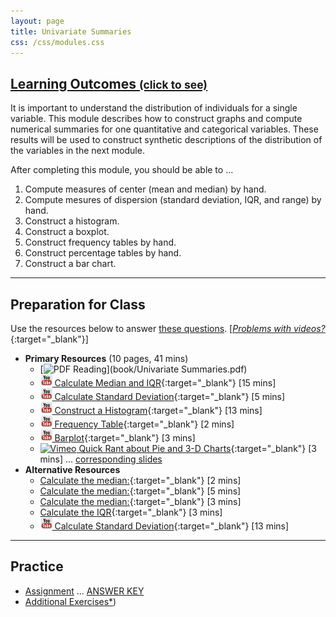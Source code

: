 ```yaml
---
layout: page
title: Univariate Summaries
css: /css/modules.css
---
```


<div class="panel-group-ILOs">
  <div class="panel panel-default">
    <div class="panel-heading">
      <h2 class="panel-title">
        <a data-toggle="collapse" href="#ILOs">Learning Outcomes <small>(click to see)</small></a>
      </h2>
    </div>
    <div id="ILOs" class="panel-collapse collapse">
      <div class="panel-body">
It is important to understand the distribution of individuals for a single variable. This module describes how to construct graphs and compute numerical summaries for one quantitative and categorical variables. These results will be used to construct synthetic descriptions of the distribution of the variables in the next module.

<p>After completing this module, you should be able to ...</p>

<ol>
  <li>Compute measures of center (mean and median) by hand.</li>
  <li>Compute mesures of dispersion (standard deviation, IQR, and range) by hand.</li>
  <li>Construct a histogram.</li>
  <li>Construct a boxplot.</li>
  <li>Construct frequency tables by hand.</li>
  <li>Construct percentage tables by hand.</li>
  <li>Construct a bar chart.</li>
</ol>
      </div>
    </div>
  </div>
</div>

----

## Preparation for Class

Use the resources below to answer [these questions](Prep/UnivSum). [[*Problems with videos?*](../resources/FAQ/FAQs/videos){:target="_blank"}]

* **Primary Resources** (10 pages, 41 mins)
  * [![PDF](../img/pdf.png) Reading](book/Univariate Summaries.pdf)
  * [![YouTube](../img/youtube.png) Calculate Median and IQR](https://www.youtube.com/watch?v=F3WcEAW-M80){:target="_blank"} [15 mins]
  * [![YouTube](../img/youtube.png) Calculate Standard Deviation](https://www.youtube.com/watch?v=qqOyy_NjflU){:target="_blank"} [5 mins]
  * [![YouTube](../img/youtube.png) Construct a Histogram](https://www.youtube.com/watch?v=sC7gjg9g3JU){:target="_blank"} [13 mins]
  * [![YouTube](../img/youtube.png) Frequency Table](https://www.youtube.com/watch?v=LVnzV1ZXdiY){:target="_blank"} [2 mins]
  * [![YouTube](../img/youtube.png) Barplot](https://www.youtube.com/watch?v=PM39_HA1qSc){:target="_blank"} [3 mins]
  * [![Vimeo](../img/dhovid.png) Quick Rant about Pie and 3-D Charts](https://vimeo.com/user45324800/ueda-badplotrant){:target="_blank"} [3 mins] ...  [corresponding slides](PPT/UEDACat_PPT2.pptx)
* **Alternative Resources**
  * [Calculate the median:](https://www.youtube.com/watch?v=0SYsi38XucI){:target="_blank"} [2 mins]
  * [Calculate the median:](https://www.youtube.com/watch?v=hTYTaOaQUcw){:target="_blank"} [5 mins]
  * [Calculate the median:](https://www.youtube.com/watch?v=9a8M_KfclBE){:target="_blank"} [3 mins]
  * [Calculate the IQR](https://www.youtube.com/watch?v=R6VDj7pEG30){:target="_blank"} [3 mins]
  * [![YouTube](../img/youtube.png) Calculate Standard Deviation](https://www.youtube.com/watch?v=atS4wX8I9H0){:target="_blank"} [13 mins]

----

## Practice

* [Assignment](CE/UnivSum_CE1) ... [ANSWER KEY](CE/KEY_UnivSum_CE)
* [Additional Exercises*](CE/UnivSum_CE2))

<!---
&nbsp;

----

## Archived Materials

* [Old Lecture Slides - Quantitative](PPT/UEDAQuant_PPT_old.pptx)
* [Old Lecture Slides - Categorical](PPT/UEDACat_PPT_old.pptx)

--->
